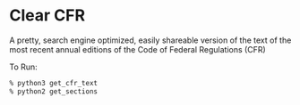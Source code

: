 # Clear CFR

A pretty, search engine optimized, easily shareable version of the text of
the most recent annual editions of the Code of Federal Regulations (CFR)

To Run:

```bash
% python3 get_cfr_text
% python2 get_sections
```
